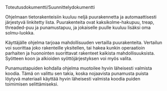 Toteutusdokumentti/Suunnittelydokumentti

Ohjelmaan tietorakenteisiin kuuluu neljä puurakennetta ja automaattisesti järjestyvä linkitetty lista. Puurakenteita ovat kaksikolme-hakupuu, treap, threaded-puu ja punamustapuu, ja jokaiselle puulle kuuluu lisäksi oma solmu-luokka. 

Käyttäjälle ohjelma tarjoaa mahdollisuuden vertailla puurakenteita. Vertailun voi suorittaa joko rakenteille yksitellen, tai hakea kunkin operaatioin parhaiten ja huonointen suorittavat rakenteet kaikista mahdollisuuksista. Syötteen koon ja alkioiden syöttöjärjestyksen voi myös valita.

Punamustapuiden kohdalla ohjelma muotoilee hyvin läheisesti valmista koodia. Tämä on valittu sen takia, koska nojaavista punamusta puista löytyvä materiaali käyttää hyvin läheisesti valmista koodia puiden toimimisen selittämiseksi.
